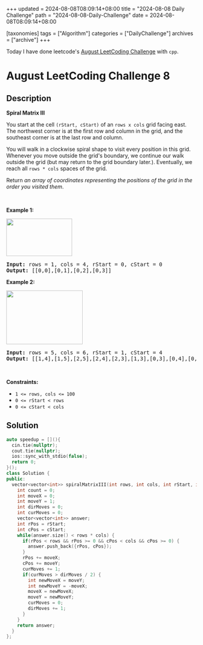 +++
updated = 2024-08-08T08:09:14+08:00
title = "2024-08-08 Daily Challenge"
path = "2024-08-08-Daily-Challenge"
date = 2024-08-08T08:09:14+08:00

[taxonomies]
tags = ["Algorithm"]
categories = ["DailyChallenge"]
archives = ["archive"]
+++

Today I have done leetcode's [August LeetCoding Challenge](https://leetcode.com/problems/spiral-matrix-iii/) with `cpp`.

<!-- more -->

# August LeetCoding Challenge 8

## Description

**Spiral Matrix III**

<p>You start at the cell <code>(rStart, cStart)</code> of an <code>rows x cols</code> grid facing east. The northwest corner is at the first row and column in the grid, and the southeast corner is at the last row and column.</p>

<p>You will walk in a clockwise spiral shape to visit every position in this grid. Whenever you move outside the grid&#39;s boundary, we continue our walk outside the grid (but may return to the grid boundary later.). Eventually, we reach all <code>rows * cols</code> spaces of the grid.</p>

<p>Return <em>an array of coordinates representing the positions of the grid in the order you visited them</em>.</p>

<p>&nbsp;</p>
<p><strong class="example">Example 1:</strong></p>
<img alt="" src="https://s3-lc-upload.s3.amazonaws.com/uploads/2018/08/24/example_1.png" style="width: 174px; height: 99px;" />
<pre>
<strong>Input:</strong> rows = 1, cols = 4, rStart = 0, cStart = 0
<strong>Output:</strong> [[0,0],[0,1],[0,2],[0,3]]
</pre>

<p><strong class="example">Example 2:</strong></p>
<img alt="" src="https://s3-lc-upload.s3.amazonaws.com/uploads/2018/08/24/example_2.png" style="width: 202px; height: 142px;" />
<pre>
<strong>Input:</strong> rows = 5, cols = 6, rStart = 1, cStart = 4
<strong>Output:</strong> [[1,4],[1,5],[2,5],[2,4],[2,3],[1,3],[0,3],[0,4],[0,5],[3,5],[3,4],[3,3],[3,2],[2,2],[1,2],[0,2],[4,5],[4,4],[4,3],[4,2],[4,1],[3,1],[2,1],[1,1],[0,1],[4,0],[3,0],[2,0],[1,0],[0,0]]
</pre>

<p>&nbsp;</p>
<p><strong>Constraints:</strong></p>

<ul>
	<li><code>1 &lt;= rows, cols &lt;= 100</code></li>
	<li><code>0 &lt;= rStart &lt; rows</code></li>
	<li><code>0 &lt;= cStart &lt; cols</code></li>
</ul>


## Solution

``` cpp
auto speedup = [](){
  cin.tie(nullptr);
  cout.tie(nullptr);
  ios::sync_with_stdio(false);
  return 0;
}();
class Solution {
public:
  vector<vector<int>> spiralMatrixIII(int rows, int cols, int rStart, int cStart) {
    int count = 0;
    int moveX = 0;
    int moveY = 1;
    int dirMoves = 0;
    int curMoves = 0;
    vector<vector<int>> answer;
    int rPos = rStart;
    int cPos = cStart;
    while(answer.size() < rows * cols) {
      if(rPos < rows && rPos >= 0 && cPos < cols && cPos >= 0) {
        answer.push_back({rPos, cPos});
      }
      rPos += moveX;
      cPos += moveY;
      curMoves += 1;
      if(curMoves > dirMoves / 2) {
        int newMoveX = moveY;
        int newMoveY = -moveX;
        moveX = newMoveX;
        moveY = newMoveY;
        curMoves = 0;
        dirMoves += 1;
      }
    }
    return answer;
  }
};
```
